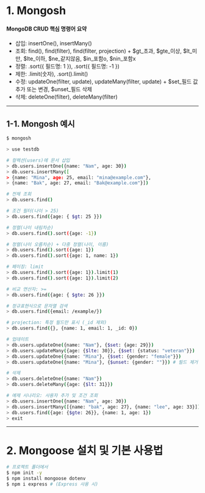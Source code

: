 # 1. Mongosh
#### MongoDB CRUD 핵심 명령어 요약
- 삽입: insertOne(), insertMany()
- 조회: find(), find(filter), find(filter, projection) + $gt_초과, $gte_이상, $lt_미만, $lte_이하, $ne_같지않음, $in_포함o, $nin_포함x
- 정렬: .sort({ 필드명: 1 }), .sort({ 필드명: -1 })
- 제한: .limit(숫자), .sort().limit()
- 수정: updateOne(filter, update), updateMany(filter, update) + $set_필드 값 추가 또는 변경, $unset_필드 삭제
- 삭제: deleteOne(filter), deleteMany(filter)

---
## 1-1. Mongosh 예시
```bash
$ mongosh

> use testdb

# 컬렉션(users)에 문서 삽입
> db.users.insertOne({name: "Nam", age: 30})
> db.users.insertMany([
> {name: "Mina", age: 25, email: "mina@example.com"},
> {name: "Bak", age: 27, email: "Bak@example.com"}])

# 전체 조회
> db.users.find()

# 조건 필터(나이 > 25)
> db.users.find({age: { $gt: 25 }})

# 정렬(나이 내림차순)
> db.users.find().sort({age: -1})

# 정렬(나이 오름차순) + 다중 정렬(나이, 이름)
> db.users.find().sort({age: 1})
> db.users.find().sort({age: 1, name: 1})

# 페이징: limit
> db.users.find().sort({age: 1}).limit(1)
> db.users.find().sort({age: 1}).limit(2)

# 비교 연산자: >=
> db.users.find({age: { $gte: 26 }})

# 정규표현식으로 문자열 검색
> db.users.find({email: /example/})

# projection: 특정 필드만 표시 (_id 제외)
> db.users.find({}, {name: 1, email: 1, _id: 0})

# 업데이트
> db.users.updateOne({name: "Nam"}, {$set: {age: 29}})
> db.users.updateMany({age: {$lte: 30}}, {$set: {status: "veteran"}})
> db.users.updateOne({name: "Mina"}, {$set: {gender: "female"}})
> db.users.updateOne({name: "Mina"}, {$unset: {gender: ""}}) # 필드 제거

# 삭제
> db.users.deleteOne({name: "Nam"})
> db.users.deleteMany({age: {$lt: 31}})

# 예제 시나리오: 사용자 추가 및 조건 조회
> db.users.insertOne({name: "Nam", age: 30})
> db.users.insertMany([{name: "bak", age: 27}, {name: "lee", age: 33}])
> db.users.find({age: {$gte: 26}}, {name: 1, age: 1})
> exit
```

---

# 2. Mongoose 설치 및 기본 사용법
```bash
# 프로젝트 폴더에서
$ npm init -y
$ npm install mongoose dotenv
$ npm i express # (Express 사용 시)
```
